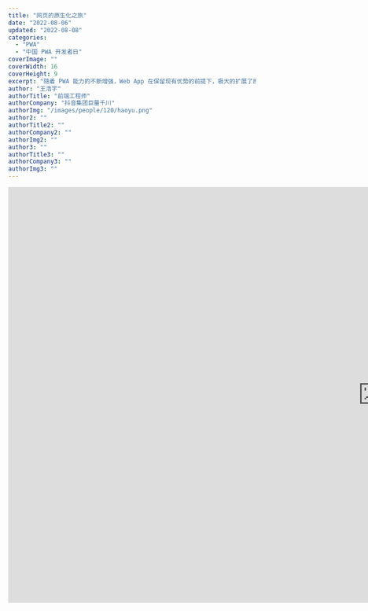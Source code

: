 ```yaml
---
title: "网页的原生化之旅"
date: "2022-08-06"
updated: "2022-08-08"
categories: 
  - "PWA"
  - "中国 PWA 开发者日"
coverImage: ""
coverWidth: 16
coverHeight: 9
excerpt: "随着 PWA 能力的不断增强，Web App 在保留现有优势的前提下，极大的扩展了原生的能力，提供了多种原生 API，包含定位、push、添加到桌面、甚至打包成 App等能力，让 Web App 的体验更加优秀。那么今天，我们就来聊一下，一个网页的 native 化之旅。"
author: "王浩宇"
authorTitle: "前端工程师"
authorCompany: "抖音集团巨量千川"
authorImg: "/images/people/120/haoyu.png"
author2: ""
authorTitle2: ""
authorCompany2: ""
authorImg2: ""
author3: ""
authorTitle3: ""
authorCompany3: ""
authorImg3: ""
---
```


<div class="bili">
  <iframe
    width="1504"
    height="846"
    src="https://player.bilibili.com/player.html?cid=798231363&amp;aid=729352217&amp;page=1&amp;as_wide=1&amp;high_quality=1&amp;danmaku=0"
    scrolling="no"
    border="0"
    frameborder="no"
    framespacing="0"
    allowfullscreen="true"
  />
  <div class="pdf">
    <a
      href="https://www.bilibili.com/video/BV1bS4y1s7UG"
      title="网页的原生化之旅 - 王浩宇"
    >
      <svg xmlns="http://www.w3.org/2000/svg" viewBox="0 0 512 512"
        ><path
          d="M488.6 104.1C505.3 122.2 513 143.8 511.9 169.8V372.2C511.5 398.6 502.7 420.3 485.4 437.3C468.2 454.3 446.3 463.2 419.9 464H92.02C65.57 463.2 43.81 454.2 26.74 436.8C9.682 419.4 .7667 396.5 0 368.2V169.8C.7667 143.8 9.682 122.2 26.74 104.1C43.81 87.75 65.57 78.77 92.02 78H121.4L96.05 52.19C90.3 46.46 87.42 39.19 87.42 30.4C87.42 21.6 90.3 14.34 96.05 8.603C101.8 2.868 109.1 0 117.9 0C126.7 0 134 2.868 139.8 8.603L213.1 78H301.1L375.6 8.603C381.7 2.868 389.2 0 398 0C406.8 0 414.1 2.868 419.9 8.603C425.6 14.34 428.5 21.6 428.5 30.4C428.5 39.19 425.6 46.46 419.9 52.19L394.6 78L423.9 78C450.3 78.77 471.9 87.75 488.6 104.1H488.6zM449.8 173.8C449.4 164.2 446.1 156.4 439.1 150.3C433.9 144.2 425.1 140.9 416.4 140.5H96.05C86.46 140.9 78.6 144.2 72.47 150.3C66.33 156.4 63.07 164.2 62.69 173.8V368.2C62.69 377.4 65.95 385.2 72.47 391.7C78.99 398.2 86.85 401.5 96.05 401.5H416.4C425.6 401.5 433.4 398.2 439.7 391.7C446 385.2 449.4 377.4 449.8 368.2L449.8 173.8zM185.5 216.5C191.8 222.8 195.2 230.6 195.6 239.7V273C195.2 282.2 191.9 289.9 185.8 296.2C179.6 302.5 171.8 305.7 162.2 305.7C152.6 305.7 144.7 302.5 138.6 296.2C132.5 289.9 129.2 282.2 128.8 273V239.7C129.2 230.6 132.6 222.8 138.9 216.5C145.2 210.2 152.1 206.9 162.2 206.5C171.4 206.9 179.2 210.2 185.5 216.5H185.5zM377 216.5C383.3 222.8 386.7 230.6 387.1 239.7V273C386.7 282.2 383.4 289.9 377.3 296.2C371.2 302.5 363.3 305.7 353.7 305.7C344.1 305.7 336.3 302.5 330.1 296.2C323.1 289.9 320.7 282.2 320.4 273V239.7C320.7 230.6 324.1 222.8 330.4 216.5C336.7 210.2 344.5 206.9 353.7 206.5C362.9 206.9 370.7 210.2 377 216.5H377z"
        /></svg
      >
    </a>
    <a
      href="https://youtu.be/nWj5a2ABnRY"
      title="网页的原生化之旅 - 王浩宇"
    >
      <svg xmlns="http://www.w3.org/2000/svg" viewBox="0 0 576 512"
        ><path
          d="M549.655 124.083c-6.281-23.65-24.787-42.276-48.284-48.597C458.781 64 288 64 288 64S117.22 64 74.629 75.486c-23.497 6.322-42.003 24.947-48.284 48.597-11.412 42.867-11.412 132.305-11.412 132.305s0 89.438 11.412 132.305c6.281 23.65 24.787 41.5 48.284 47.821C117.22 448 288 448 288 448s170.78 0 213.371-11.486c23.497-6.321 42.003-24.171 48.284-47.821 11.412-42.867 11.412-132.305 11.412-132.305s0-89.438-11.412-132.305zm-317.51 213.508V175.185l142.739 81.205-142.739 81.201z"
        /></svg
      >
    </a>
    <a href="https://pan.baidu.com/s/1E0CRe7C6RZx0G8YMcxh26A?pwd=ipwa">
      <svg xmlns="http://www.w3.org/2000/svg" viewBox="0 0 640 512"
        ><path
          d="M144 480C64.47 480 0 415.5 0 336C0 273.2 40.17 219.8 96.2 200.1C96.07 197.4 96 194.7 96 192C96 103.6 167.6 32 256 32C315.3 32 367 64.25 394.7 112.2C409.9 101.1 428.3 96 448 96C501 96 544 138.1 544 192C544 204.2 541.7 215.8 537.6 226.6C596 238.4 640 290.1 640 352C640 422.7 582.7 480 512 480H144zM303 392.1C312.4 402.3 327.6 402.3 336.1 392.1L416.1 312.1C426.3 303.6 426.3 288.4 416.1 279C407.6 269.7 392.4 269.7 383 279L344 318.1V184C344 170.7 333.3 160 320 160C306.7 160 296 170.7 296 184V318.1L256.1 279C247.6 269.7 232.4 269.7 223 279C213.7 288.4 213.7 303.6 223 312.1L303 392.1z"
        /></svg
      >
      PDF
    </a>
  </div>
</div>

简单来讲，原生（native）的优势主要集中在较好的原生体验和低成本的用户召回，劣势在于开发迭代成本高以及不具备跨平台的能力。而 Web App 则几乎相反，优势主要集中在快速开发迭代和低成本多端复用，劣势在于较差的原生体验和无法召回用户。

随着 PWA 能力的不断增强，Web App 在保留现有优势的前提下，极大的扩展了原生的能力，提供了多种原生 API，包含定位、push、添加到桌面、甚至打包成 App等能力，让 Web App 的体验更加优秀。那么今天，我们就来聊一下，一个网页的 native 化之旅。


<div class="det">
  王浩宇，昕桐的爸爸。现在负责字节跳动直播变现与千川移动版建设，之前在阿里巴巴负责
  Web App 建设，曾经在 Google 开发者大会等平台分享 PWA 相关技术实践。
</div>
